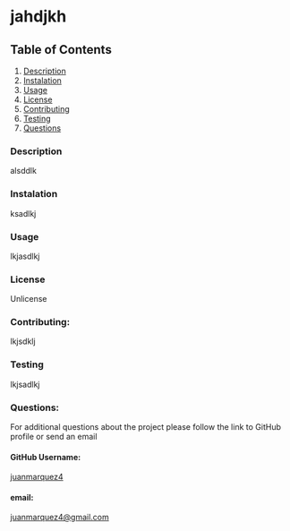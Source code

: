 
# jahdjkh

## Table of Contents
1. [Description](#description)
2. [Instalation](#instalation)
3. [Usage](#usage)
4. [License](#license)
5. [Contributing](#contributing)
6. [Testing](#testing)
7. [Questions](#questions)

### Description
alsddlk

### Instalation
ksadlkj

### Usage
lkjasdlkj

### License
Unlicense

### Contributing:
lkjsdklj

### Testing
lkjsadlkj

### Questions:
For additional questions about the project please follow the link to GitHub profile or send an email
#### GitHub Username:
[juanmarquez4](https://github.com/juanmarquez4/09-Professional-README-Generator)
#### email:
juanmarquez4@gmail.com
